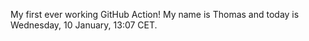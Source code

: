 My first ever working GitHub Action!
My name is Thomas and today is Wednesday, 10 January, 13:07 CET. 
